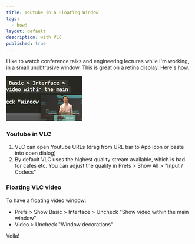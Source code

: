 ```yaml
---
title: Youtube in a Floating Window
tags: 
  - how!
layout: default
description: with VLC
published: true
---
```


<div class="row">
<p class="col-xs-6">I like to watch conference talks and engineering lectures while I'm working, in a small unobtrusive window. This is great on a retina display. Here's how.</p>
<p class="col-xs-6"><img alt="Floating Youtube video in VLC" src="/media/floating_vlc.png" class="img-responsive pull-right img-thumbnail"></p>
</div>

### Youtube in VLC

 1. VLC can open Youtube URLs (drag from URL bar to App icon or paste into open dialog)
 2. By default VLC uses the highest quality stream available, which is bad for cafes etc. You can adjust the quality in Prefs > Show All > "Input / Codecs"

### Floating VLC video

To have a floating video window:

 * Prefs > Show Basic > Interface > Uncheck "Show video within the main window"
 * Video > Uncheck "Window decorations"

Voila!
